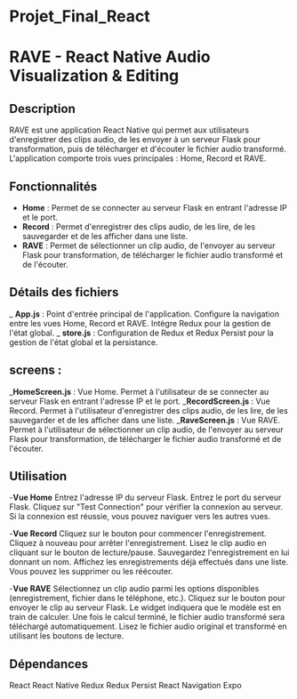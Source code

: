 # Projet_Final_React
# RAVE - React Native Audio Visualization & Editing

## Description

RAVE est une application React Native qui permet aux utilisateurs d'enregistrer des clips audio, de les envoyer à un serveur Flask pour transformation, puis de télécharger et d'écouter le fichier audio transformé. L'application comporte trois vues principales : Home, Record et RAVE.

## Fonctionnalités

- **Home** : Permet de se connecter au serveur Flask en entrant l'adresse IP et le port.
- **Record** : Permet d'enregistrer des clips audio, de les lire, de les sauvegarder et de les afficher dans une liste.
- **RAVE** : Permet de sélectionner un clip audio, de l'envoyer au serveur Flask pour transformation, de télécharger le fichier audio transformé et de l'écouter.

## Détails des fichiers
_ **App.js** : Point d'entrée principal de l'application. Configure la navigation entre les vues Home, Record et RAVE. Intègre Redux pour la gestion de l'état global.
_ **store.js** : Configuration de Redux et Redux Persist pour la gestion de l'état global et la persistance.

## screens :
  _**HomeScreen.js** : Vue Home. Permet à l'utilisateur de se connecter au serveur Flask en entrant l'adresse IP et le port.
  _**RecordScreen.js** : Vue Record. Permet à l'utilisateur d'enregistrer des clips audio, de les lire, de les sauvegarder et de les afficher dans une liste.
  _**RaveScreen.js** : Vue RAVE. Permet à l'utilisateur de sélectionner un clip audio, de l'envoyer au serveur Flask pour transformation, de télécharger le fichier       audio transformé et de l'écouter.
  
## Utilisation
-**Vue Home**
Entrez l'adresse IP du serveur Flask.
Entrez le port du serveur Flask.
Cliquez sur "Test Connection" pour vérifier la connexion au serveur.
Si la connexion est réussie, vous pouvez naviguer vers les autres vues.

-**Vue Record**
Cliquez sur le bouton pour commencer l'enregistrement.
Cliquez à nouveau pour arrêter l'enregistrement.
Lisez le clip audio en cliquant sur le bouton de lecture/pause.
Sauvegardez l'enregistrement en lui donnant un nom.
Affichez les enregistrements déjà effectués dans une liste. Vous pouvez les supprimer ou les réécouter.

-**Vue RAVE**
Sélectionnez un clip audio parmi les options disponibles (enregistrement, fichier dans le téléphone, etc.).
Cliquez sur le bouton pour envoyer le clip au serveur Flask.
Le widget indiquera que le modèle est en train de calculer.
Une fois le calcul terminé, le fichier audio transformé sera téléchargé automatiquement.
Lisez le fichier audio original et transformé en utilisant les boutons de lecture.

## Dépendances
React
React Native
Redux
Redux Persist
React Navigation
Expo
